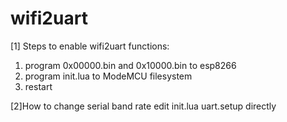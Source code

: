 # wifi2uart

[1] Steps to enable wifi2uart functions:
1. program 0x00000.bin and 0x10000.bin to esp8266
2. program init.lua to ModeMCU filesystem
3. restart

[2]How to change serial band rate
edit init.lua uart.setup directly


